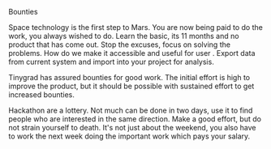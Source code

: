 Bounties

Space technology is the first step to Mars.
You are now being paid to do the work, you always wished to do.
Learn the basic, its 11 months and no product that has come out. Stop the excuses, focus on solving the problems. 
How do we make it accessible and useful for user . Export data from current system and import into your project for analysis. 

Tinygrad has assured bounties for good work.
The initial effort is high to improve the product, but it should be possible with sustained effort to get increased bounties.

Hackathon are a lottery. Not much can be done in two days, use it to find people who are interested in the same direction. Make a good effort, but do not strain yourself to death. 
It's not just about the weekend,  you also have to work the next week doing the important work which pays your salary. 